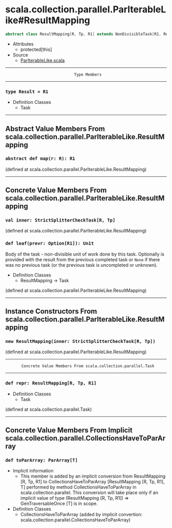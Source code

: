 
#           scala.collection.parallel.ParIterableLike#ResultMapping           #

```scala
abstract class ResultMapping[R, Tp, R1] extends NonDivisibleTask[R1, ResultMapping[R, Tp, R1]]
```

* Attributes
  * protected[this]
* Source
  * [ParIterableLike.scala](https://github.com/scala/scala/tree/6d09a1ba5f/src/library/scala/collection/parallel/ParIterableLike.scala#L1)


--------------------------------------------------------------------------------
                                  Type Members
--------------------------------------------------------------------------------


### `type Result = R1`                                                       ###

* Definition Classes
  * Task


--------------------------------------------------------------------------------
Abstract Value Members From scala.collection.parallel.ParIterableLike.ResultMapping
--------------------------------------------------------------------------------


### `abstract def map(r: R): R1`                                             ###

(defined at scala.collection.parallel.ParIterableLike.ResultMapping)


--------------------------------------------------------------------------------
Concrete Value Members From scala.collection.parallel.ParIterableLike.ResultMapping
--------------------------------------------------------------------------------


### `val inner: StrictSplitterCheckTask[R, Tp]`                              ###

(defined at scala.collection.parallel.ParIterableLike.ResultMapping)


### `def leaf(prevr: Option[R1]): Unit`                                      ###

Body of the task - non-divisible unit of work done by this task. Optionally is
provided with the result from the previous completed task or `None` if there was
no previous task (or the previous task is uncompleted or unknown).

* Definition Classes
  * ResultMapping → Task

(defined at scala.collection.parallel.ParIterableLike.ResultMapping)


--------------------------------------------------------------------------------
Instance Constructors From scala.collection.parallel.ParIterableLike.ResultMapping
--------------------------------------------------------------------------------


### `new ResultMapping(inner: StrictSplitterCheckTask[R, Tp])`               ###

(defined at scala.collection.parallel.ParIterableLike.ResultMapping)


--------------------------------------------------------------------------------
           Concrete Value Members From scala.collection.parallel.Task
--------------------------------------------------------------------------------


### `def repr: ResultMapping[R, Tp, R1]`                                     ###

* Definition Classes
  * Task

(defined at scala.collection.parallel.Task)


--------------------------------------------------------------------------------
Concrete Value Members From Implicit scala.collection.parallel.CollectionsHaveToParArray
--------------------------------------------------------------------------------


### `def toParArray: ParArray[T]`                                            ###

* Implicit information
  * This member is added by an implicit conversion from ResultMapping [R, Tp, R1]
    to CollectionsHaveToParArray [ResultMapping [R, Tp, R1], T] performed by
    method CollectionsHaveToParArray in scala.collection.parallel. This
    conversion will take place only if an implicit value of type (ResultMapping
    [R, Tp, R1]) ⇒ GenTraversableOnce [T] is in scope.
* Definition Classes
  * CollectionsHaveToParArray
(added by implicit convertion: scala.collection.parallel.CollectionsHaveToParArray)
